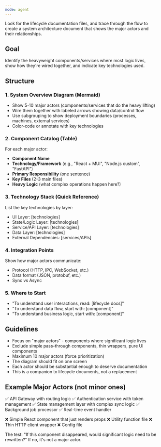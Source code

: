 ```yaml
---
mode: agent
---
```

Look for the lifecycle documentation files, and trace through the flow to create a system architecture document that shows the major actors and their relationships.

## Goal
Identify the heavyweight components/services where most logic lives, show how they're wired together, and indicate key technologies used.

## Structure

### 1. System Overview Diagram (Mermaid)
- Show 5-10 major actors (components/services that do the heavy lifting)
- Wire them together with labeled arrows showing data/control flow
- Use subgrouping to show deployment boundaries (processes, machines, external services)
- Color-code or annotate with key technologies

### 2. Component Catalog (Table)
For each major actor:
- **Component Name** 
- **Technology/Framework** (e.g., "React + MUI", "Node.js custom", "FastAPI")
- **Primary Responsibility** (one sentence)
- **Key Files** (2-3 main files)
- **Heavy Logic** (what complex operations happen here?)

### 3. Technology Stack (Quick Reference)
List the key technologies by layer:
- UI Layer: [technologies]
- State/Logic Layer: [technologies]
- Service/API Layer: [technologies]
- Data Layer: [technologies]
- External Dependencies: [services/APIs]

### 4. Integration Points
Show how major actors communicate:
- Protocol (HTTP, IPC, WebSocket, etc.)
- Data format (JSON, protobuf, etc.)
- Sync vs Async

### 5. Where to Start
- "To understand user interactions, read: [lifecycle docs]"
- "To understand data flow, start with: [component]"
- "To understand business logic, start with: [component]"

## Guidelines
- Focus on "major actors" - components where significant logic lives
- Exclude simple pass-through components, thin wrappers, pure UI components
- Maximum 10 major actors (force prioritization)
- The diagram should fit on one screen
- Each actor should be substantial enough to deserve documentation
- This is a companion to lifecycle documents, not a replacement

## Example Major Actors (not minor ones)
✅ API Gateway with routing logic
✅ Authentication service with token management
✅ State management layer with complex sync logic
✅ Background job processor
✅ Real-time event handler

❌ Simple React component that just renders props
❌ Utility function file
❌ Thin HTTP client wrapper
❌ Config file

The test: "If this component disappeared, would significant logic need to be rewritten?" If no, it's not a major actor.